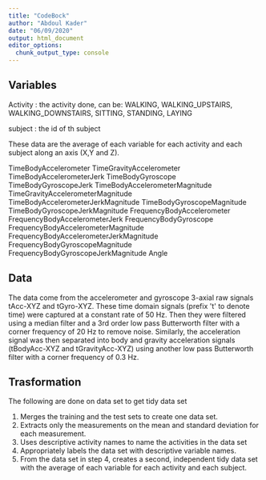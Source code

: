 ```yaml
---
title: "CodeBock"
author: "Abdoul Kader"
date: "06/09/2020"
output: html_document
editor_options: 
  chunk_output_type: console
---
```



## Variables

Activity : the activity done, can  be: WALKING, WALKING_UPSTAIRS, WALKING_DOWNSTAIRS, SITTING, STANDING, LAYING

subject : the id of th subject

These data are the average of each variable for each activity and each subject along an axis (X,Y and Z).

TimeBodyAccelerometer
TimeGravityAccelerometer
TimeBodyAccelerometerJerk
TimeBodyGyroscope
TimeBodyGyroscopeJerk
TimeBodyAccelerometerMagnitude
TimeGravityAccelerometerMagnitude
TimeBodyAccelerometerJerkMagnitude
TimeBodyGyroscopeMagnitude
TimeBodyGyroscopeJerkMagnitude
FrequencyBodyAccelerometer
FrequencyBodyAccelerometerJerk
FrequencyBodyGyroscope
FrequencyBodyAccelerometerMagnitude
FrequencyBodyAccelerometerJerkMagnitude
FrequencyBodyGyroscopeMagnitude
FrequencyBodyGyroscopeJerkMagnitude
Angle


## Data

The data come from the accelerometer and gyroscope 3-axial raw signals tAcc-XYZ and tGyro-XYZ. These time domain signals (prefix 't' to denote time) were captured at a constant rate of 50 Hz. Then they were filtered using a median filter and a 3rd order low pass Butterworth filter with a corner frequency of 20 Hz to remove noise. Similarly, the acceleration signal was then separated into body and gravity acceleration signals 
(tBodyAcc-XYZ and tGravityAcc-XYZ) using another low pass Butterworth filter with a corner frequency of 0.3 Hz. 


## Trasformation
The following are done on data set to get tidy data set

1. Merges the training and the test sets to create one data set.
2. Extracts only the measurements on the mean and standard deviation for each measurement.
3. Uses descriptive activity names to name the activities in the data set
4. Appropriately labels the data set with descriptive variable names.
5. From the data set in step 4, creates a second, independent tidy data set with the average    of each variable for each activity and each subject.

